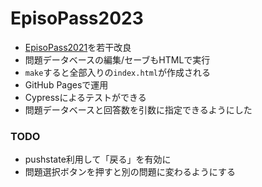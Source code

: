 <h1>EpisoPass2023</h1>

<ul>
  <li><a href="https://GitHub.com/masui/EpisoPass2021">EpisoPass2021</a>を若干改良</li>
  <li>問題データベースの編集/セーブもHTMLで実行</li>
  <li><code>make</code>すると全部入りの<code>index.html</code>が作成される
  <li>GitHub Pagesで運用</li>
  <li>Cypressによるテストができる</li>
  <li>問題データベースと回答数を引数に指定できるようにした</li>
</ul>

<h3>TODO</h3>

<ul>
  <li>pushstate利用して「戻る」を有効に</li>
  <li>問題選択ボタンを押すと別の問題に変わるようにする</li>
</ul>

